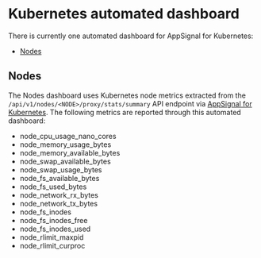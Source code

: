 # Kubernetes automated dashboard

There is currently one automated dashboard for AppSignal for Kubernetes:

- [Nodes](#nodes)

## Nodes

The Nodes dashboard uses Kubernetes node metrics extracted from the `/api/v1/nodes/<NODE>/proxy/stats/summary` API endpoint via [AppSignal for Kubernetes](https://github.com/appsignal/appsignal-kubernetes).
The following metrics are reported through this automated dashboard:

- node_cpu_usage_nano_cores
- node_memory_usage_bytes
- node_memory_available_bytes
- node_swap_available_bytes
- node_swap_usage_bytes
- node_fs_available_bytes
- node_fs_used_bytes
- node_network_rx_bytes
- node_network_tx_bytes
- node_fs_inodes
- node_fs_inodes_free
- node_fs_inodes_used
- node_rlimit_maxpid
- node_rlimit_curproc
